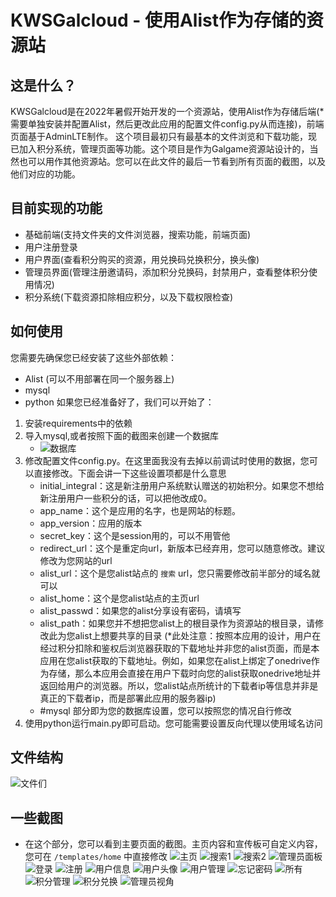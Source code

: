 # KWSGalcloud - 使用Alist作为存储的资源站

## 这是什么？
KWSGalcloud是在2022年暑假开始开发的一个资源站，使用Alist作为存储后端(*需要单独安装并配置Alist，然后更改此应用的配置文件config.py从而连接)，前端页面基于AdminLTE制作。
这个项目最初只有最基本的文件浏览和下载功能，现已加入积分系统，管理页面等功能。这个项目是作为Galgame资源站设计的，当然也可以用作其他资源站。您可以在此文件的最后一节看到所有页面的截图，以及他们对应的功能。
## 目前实现的功能
- 基础前端(支持文件夹的文件浏览器，搜索功能，前端页面)
- 用户注册登录
- 用户界面(查看积分购买的资源，用兑换码兑换积分，换头像)
- 管理员界面(管理注册邀请码，添加积分兑换码，封禁用户，查看整体积分使用情况)
- 积分系统(下载资源扣除相应积分，以及下载权限检查)
## 如何使用
您需要先确保您已经安装了这些外部依赖：
- Alist (可以不用部署在同一个服务器上)
- mysql
- python
如果您已经准备好了，我们可以开始了：
1. 安装requirements中的依赖
2. 导入mysql,或者按照下面的截图来创建一个数据库
   - ![数据库](https://github.com/hedgehog-qd/KWSGalcloud/assets/70051464/1c7ec955-3cb5-4894-a758-4c8f28372115)
3. 修改配置文件config.py。在这里面我没有去掉以前调试时使用的数据，您可以直接修改。下面会讲一下这些设置项都是什么意思
   - initial_integral：这是新注册用户系统默认赠送的初始积分。如果您不想给新注册用户一些积分的话，可以把他改成0。
   - app_name：这个是应用的名字，也是网站的标题。
   - app_version：应用的版本
   - secret_key：这个是session用的，可以不用管他
   - redirect_url：这个是重定向url，新版本已经弃用，您可以随意修改。建议修改为您网站的url
   - alist_url：这个是您alist站点的 ```搜索``` url，您只需要修改前半部分的域名就可以
   - alist_home：这个是您alist站点的主页url
   - alist_passwd：如果您的alist分享设有密码，请填写
   - alist_path：如果您并不想把您alist上的根目录作为资源站的根目录，请修改此为您alist上想要共享的目录
  (*此处注意：按照本应用的设计，用户在经过积分扣除和鉴权后浏览器获取的下载地址并非您的alist页面，而是本应用在您alist获取的下载地址。例如，如果您在alist上绑定了onedrive作为存储，那么本应用会直接在用户下载时向您的alist获取onedrive地址并返回给用户的浏览器。所以，您alist站点所统计的下载者ip等信息并非是真正的下载者ip，而是部署此应用的服务器ip)
   - #mysql 部分即为您的数据库设置，您可以按照您的情况自行修改
4. 使用python运行main.py即可启动。您可能需要设置反向代理以使用域名访问
## 文件结构
![文件们](https://github.com/hedgehog-qd/KWSGalcloud/assets/70051464/3a1d854f-d3c4-4e55-826a-2aca18b72eb7)

## 一些截图
- 在这个部分，您可以看到主要页面的截图。主页内容和宣传板可自定义内容，您可在 ```/templates/home``` 中直接修改
![主页](https://github.com/hedgehog-qd/KWSGalcloud/assets/70051464/1a6a8b3e-83ec-43b9-99a1-5d8fd16a2c54)
![搜索1](https://github.com/hedgehog-qd/KWSGalcloud/assets/70051464/0a0dbc74-a048-4017-b46c-5f2e2cadafd0)
![搜索2](https://github.com/hedgehog-qd/KWSGalcloud/assets/70051464/65a2b235-bcdb-42b3-98a9-ae14dac92b5b)
![管理员面板](https://github.com/hedgehog-qd/KWSGalcloud/assets/70051464/214dd4cb-bc9d-415c-8944-a44e0fcc4c5b)
![登录](https://github.com/hedgehog-qd/KWSGalcloud/assets/70051464/87fd1973-cef8-4799-8bc9-836422d12713)
![注册](https://github.com/hedgehog-qd/KWSGalcloud/assets/70051464/624fad44-c721-4f36-b594-bb9716dec26b)
![用户信息](https://github.com/hedgehog-qd/KWSGalcloud/assets/70051464/7308bd19-f51f-4607-8fa7-91b6a98e175c)
![用户头像](https://github.com/hedgehog-qd/KWSGalcloud/assets/70051464/957ba6d8-7d49-4e6a-a2ed-562cc369a0d1)
![用户管理](https://github.com/hedgehog-qd/KWSGalcloud/assets/70051464/904659ab-03ac-4b33-b688-072bf2c128aa)
![忘记密码](https://github.com/hedgehog-qd/KWSGalcloud/assets/70051464/30aa397e-ac98-4b39-afb0-05d1087c9bb1)
![所有](https://github.com/hedgehog-qd/KWSGalcloud/assets/70051464/4a4d4f18-4f2a-4dda-a9e3-4d2e0e912819)
![积分管理](https://github.com/hedgehog-qd/KWSGalcloud/assets/70051464/67cf02be-8d48-43c3-ac9d-31f09c77be0a)
![积分兑换](https://github.com/hedgehog-qd/KWSGalcloud/assets/70051464/5a822adc-c182-477e-a447-d69bd6e08397)
![管理员视角](https://github.com/hedgehog-qd/KWSGalcloud/assets/70051464/cb3494fb-9759-43b5-88b7-ff0f416fd0b3)
